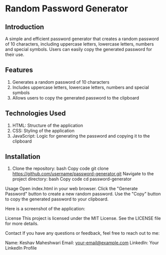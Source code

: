 # Random Password Generator

## Introduction
A simple and efficient password generator that creates a random password of 10 characters, including uppercase letters, lowercase letters, numbers and special symbols. Users can easily copy the generated password for their use.

## Features
1. Generates a random password of 10 characters
2. Includes uppercase letters, lowercase letters, numbers and special symbols
3. Allows users to copy the generated password to the clipboard

## Technologies Used
1. HTML: Structure of the application
2. CSS: Styling of the application
3. JavaScript: Logic for generating the password and copying it to the clipboard

## Installation
1. Clone the repository:
bash
Copy code
git clone https://github.com/username/password-generator.git
Navigate to the project directory:
bash
Copy code
cd password-generator

Usage
Open index.html in your web browser.
Click the "Generate Password" button to create a new random password.
Use the "Copy" button to copy the generated password to your clipboard.

Here is a screenshot of the application:


License
This project is licensed under the MIT License. See the LICENSE file for more details.

Contact
If you have any questions or feedback, feel free to reach out to me:

Name: Keshav Maheshwari
Email: your-email@example.com
LinkedIn: Your LinkedIn Profile
